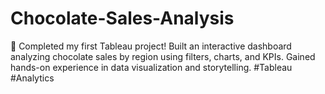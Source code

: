 # Chocolate-Sales-Analysis
🚀 Completed my first Tableau project! Built an interactive dashboard analyzing chocolate sales by region using filters, charts, and KPIs. Gained hands-on experience in data visualization and storytelling. #Tableau #Analytics
